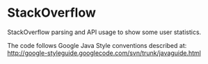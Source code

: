 StackOverflow
=============

StackOverflow parsing and API usage to show some user statistics.

The code follows Google Java Style conventions described at: http://google-styleguide.googlecode.com/svn/trunk/javaguide.html
